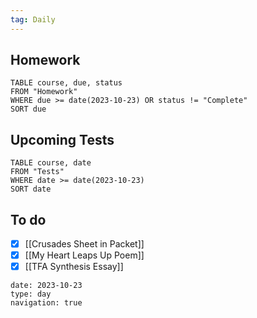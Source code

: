 ```yaml
---
tag: Daily
---
```

## Homework
```dataview
TABLE course, due, status
FROM "Homework" 
WHERE due >= date(2023-10-23) OR status != "Complete"
SORT due
```
## Upcoming Tests
```dataview
TABLE course, date
FROM "Tests" 
WHERE date >= date(2023-10-23)
SORT date
```
## To do
- [x] [[Crusades Sheet in Packet]]
- [x] [[My Heart Leaps Up Poem]]
- [x] [[TFA Synthesis Essay]]

```gEvent
date: 2023-10-23
type: day
navigation: true
```